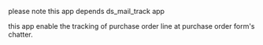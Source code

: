   please note this app depends ds_mail_track app

  this app enable the tracking of purchase order line at purchase order form's chatter.
